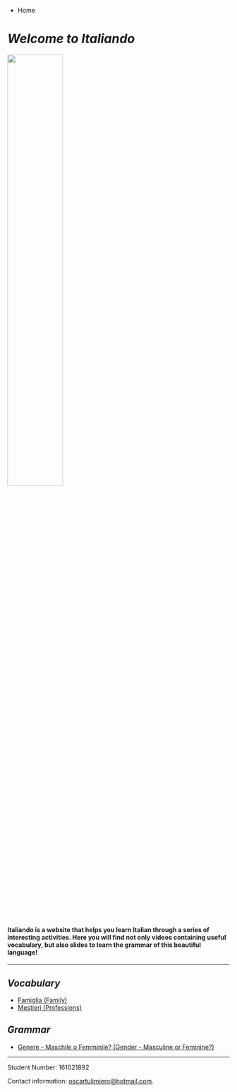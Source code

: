 <ul class="breadcrumb">
  <li>Home</li>
  </ul>
   

<h1><i><strong>Welcome to Italiando</strong></i></h1>

<p><img src="https://c1.staticflickr.com/1/219/482815089_0860b38e34_b.jpg" width="50%">
  <h4>Italiando is a website that helps you learn Italian through a series of interesting activities. 
   Here you will find not only videos containing useful vocabulary, but also slides to learn the grammar of this beautiful language!</h4>
  </p>

<hr>
<h2><i>Vocabulary</i></h2>

<ul>
<li><a href="https://oscartuli.github.io/Italiando/Famiglia.html">Famiglia (Family)</a></li>
<li><a href="https://oscartuli.github.io/Italiando/Mestieri.html">Mestieri (Professions)</a></li> </ul>

<h2><i>Grammar</i></h2>
<ul>
<li><a href="https://oscartuli.github.io/Italiando/Gender.html">Genere - Maschile o Femminile? (Gender - Masculine or Feminine?)</a></li></ul>








<hr>


<footer>
  <p>Student Number: 161021892</p>
  <p>Contact information: <a href="mailto:oscartulimiero@hotmail.com">oscartulimiero@hotmail.com</a>.</p>
</footer>
